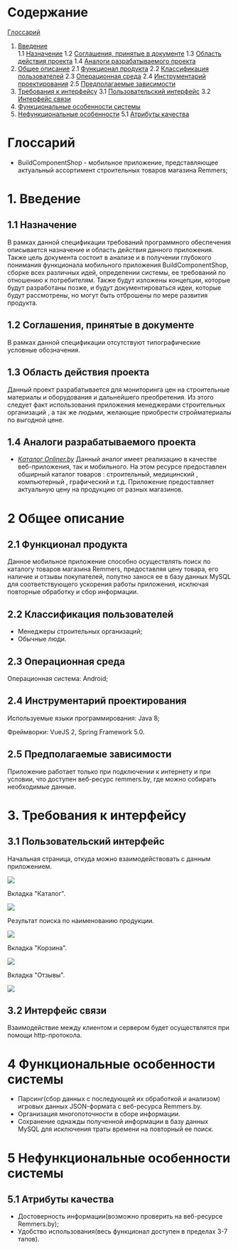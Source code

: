 # Содержание
[Глоссарий](#Глоссарий)
1. [Введение](#1Введение)  
1.1 [Назначение](#11-Назначение)
1.2 [Соглашения, принятые в документе](#12-Соглашения-принятые-в-документе)
1.3 [Область действия проекта](#13-Область-действия-проекта)
1.4 [Аналоги разрабатываемого проекта](#14-Аналоги-разрабатываемого-проекта)
2. [Общее описание](#2-Общее-описание)
2.1 [Функционал продукта](#22-Функционал-продукта)
2.2 [Классификация пользователей](#23-Классификация-пользователей)
2.3 [Операционная среда](#24-Операционная-среда)
2.4 [Инструментарий проектирования](#25-Инструментарий-проектирования)
2.5 [Предполагаемые зависимости](#26-Предполагаемые-зависимости)
3. [Требования к интерфейсу](#3-Требования-к-интерфейсу)
3.1 [Пользовательский интерфейс](#31-Пользовательский-интерфейс)
3.2 [Интерфейс связи](#33-Интерфейс-связи)
4. [Функциональные особенности системы](#4-Функциональные-особенности-системы)
5. [Нефункциональные особенности](#5-Нефункциональные-особенности)
5.1 [Атрибуты качества](#52-Атрибуты-качества)

# Глоссарий
- BuildComponentShop - мобильное приложение, представляющее актуальный ассортимент строительных товаров магазина Remmers;
# 1. Введение
## 1.1 Назначение
В рамках данной спецификации требований программного обеспечения описывается назначение и область действия данного приложения. Также цель документа состоит в анализе и в получении глубокого понимания функционала мобильного приложения BuildComponentShop, сборке всех различных идей, определении системы, ее требований по отношению к потребителям. Также будут изложены концепции, которые будут разработаны позже, и будут документироваться идеи, которые будут рассмотрены, но могут быть отброшены по мере развития продукта.
## 1.2 Соглашения, принятые в документе
В рамках данной спецификации отсутствуют типографические условные обозначения.
## 1.3 Область действия проекта
Данный проект разрабатывается для мониторинга цен на строительные материалы и оборудования и  дальнейшего преобретения. Из этого следует факт использования приложения менеджерами строительных организаций , а так же людьми, желающие приобрести стройматериалы по выгодной цене.
## 1.4 Аналоги разрабатываемого проекта
- *[Каталог Onliner.by](https://www.onliner.by/)*
   Данный аналог имеет реализацию в качестве веб-приложения, так и мобильного. На этом ресурсе предоставлен обширный каталог товаров : строительный, медицинский , компьютерный , графический и т.д. Приложение предоставляет актуальную цену на продукцию от разных магазинов.

# 2 Общее описание
## 2.1 Функционал продукта
Данное мобильное приложение способно осуществлять поиск по каталогу товаров магазина Remmers, предоставляя цену товара, его наличие и отзывы покупателей, попутно занося ее в
базу данных MySQL для соответствующего ускорения работы приложения, исключая повторные обработку и сбор информации. 
## 2.2 Классификация пользователей
- Менеджеры строительных организаций;
- Обычные люди.
## 2.3 Операционная среда
Операционная система: Android;

## 2.4 Инструментарий проектирования
Используемые языки программирования: Java 8;

Фреймворки: VueJS 2, Spring Framework 5.0.
## 2.5 Предполагаемые зависимости
Приложение работает только при подключении к интернету и при условии, что доступен веб-ресурс remmers.by, где можно собирать необходимые  данные.
# 3. Требования к интерфейсу
## 3.1 Пользовательский интерфейс

Начальная страница, откуда можно взаимодействовать с данным приложением.

![](https://github.com/ParkhomenkoArtyom750504/Dotabuff/b..)


Вкладка "Каталог".

![](https://github.com/ParkhomenkoArtyom750504/Dotabuff/b..)

Результат поиска по наименованию продукции.

![](https://github.com/ParkhomenkoArtyom750504/Dotabuff/b..)

Вкладка "Корзина".

![](https://github.com/ParkhomenkoArtyom750504/Dotabuff/b..)

Вкладка "Отзывы".

![](https://github.com/ParkhomenkoArtyom750504/Dotabuff/b..)

## 3.2 Интерфейс связи
Взаимодействие между клиентом и сервером будет осуществлятся при помощи http-протокола.
# 4 Функциональные особенности системы
- Парсинг(сбор данных с последующей их обработкой и анализом) игровых данных JSON-формата с веб-ресурса Remmers.by.
- Организация многопоточности в сборе информации.
- Сохранение однажды полученной информации в базу данных MySQL для исключения траты времени на повторный ее поиск.
# 5 Нефункциональные особенности системы
## 5.1 Атрибуты качества
- Достоверность информации(возможно проверить на веб-ресурсе Remmers.by);
- Удобство использования(весь функционал доступен в пределах 3-7 тапов).
